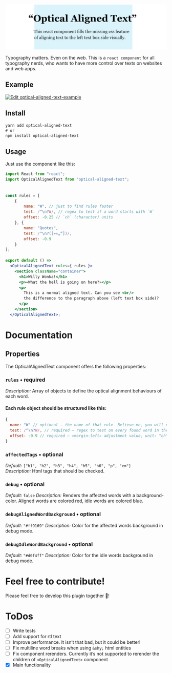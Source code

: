 ![Optical Aligned Text Teaser](doc/readme/teaser-image/teaser-image.jpg)

Typography matters. Even on the web. This is a `react component` for all typography nerds, who wants to have more control over  texts on websites and web apps.

## Example

[![Edit optical-aligned-text-example](https://codesandbox.io/static/img/play-codesandbox.svg)](https://codesandbox.io/s/broken-waterfall-7bqi0?fontsize=14&hidenavigation=1&theme=dark)

## Install

```shell
yarn add optical-aligned-text
# or
npm install optical-aligned-text
```

## Usage

Just use the component like this:
```jsx harmony
import React from "react";
import OpticalAlignedText from "optical-aligned-text";


const rules = [
    {
        name: "W", // just to find rules faster
        test: /^\n?W/, // regex to test if a word starts with `W` 
        offset: -0.25 // `ch` (character) units
    }, {
        name: "Quotes",
        test: /^\n?([»«„“])/,
        offset: -0.9
    }
];

export default () => 
  <OpticalAlignedText rules={ rules }>
    <section className="container">
      <h1>Willy Wonka!</h1>
      <p>«What the hell is going on here?»</p>
      <p>
        This is a normal aligned text. Can you see <br/>
        the difference to the paragraph above (left text box side)?
      </p>
    </section>
  </OpticalAlignedText>;
```

# Documentation

## Properties

The OpticalAlignedText component offers the following properties:  

### `rules` • required  
*Description:* Array of objects to define the optical alignment behaviours of each word. 

#### Each rule object should be structured like this:
```javascript
{
  name: "W" // optional – the name of that rule. Believe me, you will need it in bigger projects!
  test: /^\n?W/, // required – regex to test on every found word in the text
  offset: -0.9 // required – «margin-left» adjustment value, unit: "ch" (x-character width)
}
```

### `affectedTags` • optional  
*Default:* `["h1", "h2", "h3", "h4", "h5", "h6", "p", "em"]`  
*Description:* Html tags that should be checked.

### `debug` • optional  
*Default:* `false`
*Description:* Renders the affected words with a background-color. Aligned words are colored red, idle words are colored blue.


### `debugAlignedWordBackground` • optional  
*Default:* `"#ff9169"`
*Description:* Color for the affected words background in debug mode.

### `debugIdleWordBackground` • optional  
*Default:* `"#d0f4ff"`
*Description:* Color for the idle words background in debug mode.

# Feel free to contribute!

Please feel free to develop this plugin together 🥳!

# ToDos

- [ ] Write tests
- [ ] Add support for rtl text
- [ ] Improve performance. It isn’t that bad, but it could be better!
- [ ] Fix multiline word breaks when using `&shy;` html entities
- [ ] Fix component rerenders. Currently it’s not supported to rerender the children of `<OpticalAlignedText>` component
- [x] Main functionality
